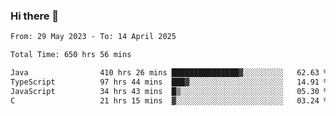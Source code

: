 ### Hi there 👋

<!--START_SECTION:waka-->

```txt
From: 29 May 2023 - To: 14 April 2025

Total Time: 650 hrs 56 mins

Java                410 hrs 26 mins ███████████████▓░░░░░░░░░   62.63 %
TypeScript          97 hrs 44 mins  ███▓░░░░░░░░░░░░░░░░░░░░░   14.91 %
JavaScript          34 hrs 43 mins  █▒░░░░░░░░░░░░░░░░░░░░░░░   05.30 %
C                   21 hrs 15 mins  ▓░░░░░░░░░░░░░░░░░░░░░░░░   03.24 %
```

<!--END_SECTION:waka-->
<!--
**the-beef-calculator/the-beef-calculator** is a ✨ _special_ ✨ repository because its `README.md` (this file) appears on your GitHub profile.

Here are some ideas to get you started:

- 🔭 I’m currently working on ...
- 🌱 I’m currently learning ...
- 👯 I’m looking to collaborate on ...
- 🤔 I’m looking for help with ...
- 💬 Ask me about ...
- 📫 How to reach me: ...
- 😄 Pronouns: ...
- ⚡ Fun fact: ...
-->
